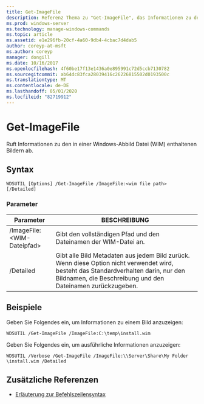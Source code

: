 ```yaml
---
title: Get-ImageFile
description: Referenz Thema zu "Get-ImageFile", das Informationen zu den in einer Windows-Abbild Datei (WIM) enthaltenen Images abruft.
ms.prod: windows-server
ms.technology: manage-windows-commands
ms.topic: article
ms.assetid: e1e296fb-20cf-4a60-9db4-4cbac7d4dab5
author: coreyp-at-msft
ms.author: coreyp
manager: dongill
ms.date: 10/16/2017
ms.openlocfilehash: 4f60be17f13e1436a0e895991c72d5ccb7130782
ms.sourcegitcommit: ab64dc83fca28039416c26226815502d0193500c
ms.translationtype: MT
ms.contentlocale: de-DE
ms.lasthandoff: 05/01/2020
ms.locfileid: "82719912"
---
```

# <a name="get-imagefile"></a>Get-ImageFile

Ruft Informationen zu den in einer Windows-Abbild Datei (WIM) enthaltenen Bildern ab.

## <a name="syntax"></a>Syntax

```
WDSUTIL [Options] /Get-ImageFile /ImageFile:<wim file path> [/Detailed]
```

### <a name="parameters"></a>Parameter

|Parameter|BESCHREIBUNG|
|---------|-----------|
|/ImageFile:\<WIM-Dateipfad>|Gibt den vollständigen Pfad und den Dateinamen der WIM-Datei an.|
|/Detailed|Gibt alle Bild Metadaten aus jedem Bild zurück. Wenn diese Option nicht verwendet wird, besteht das Standardverhalten darin, nur den Bildnamen, die Beschreibung und den Dateinamen zurückzugeben.|

## <a name="examples"></a>Beispiele

Geben Sie Folgendes ein, um Informationen zu einem Bild anzuzeigen:
```
WDSUTIL /Get-ImageFile /ImageFile:C:\temp\install.wim
```
Geben Sie Folgendes ein, um ausführliche Informationen anzuzeigen:
```
WDSUTIL /Verbose /Get-ImageFile /ImageFile:\\Server\Share\My Folder \install.wim /Detailed
```

## <a name="additional-references"></a>Zusätzliche Referenzen

- [Erläuterung zur Befehlszeilensyntax](command-line-syntax-key.md)